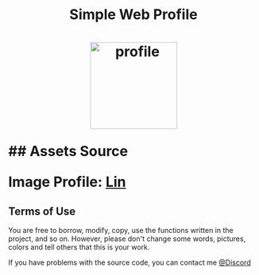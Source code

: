 <h1 align="center">Simple Web Profile<h1>
<p align="center" width="100%">
    <img height="175px" src="https://i.imgur.com/W6mUoiN.png" alt="profile">
</p>
## Assets Source

<!-- Image Background Source: [Wallpapper Engine](https://steamcommunity.com/sharedfiles/filedetails/?id=2795211854)<br> -->
Image Profile: [Lin](https://www.toweroffantasy-global.com/images/Lin-a.jpg)
## Terms of Use

You are free to borrow, modify, copy, use the functions written in the project, and so on. However, please don't change some words, pictures, colors and tell others that this is your work.

If you have problems with the source code, you can contact me [@Discord](https://discord.com/users/442224069899976707)